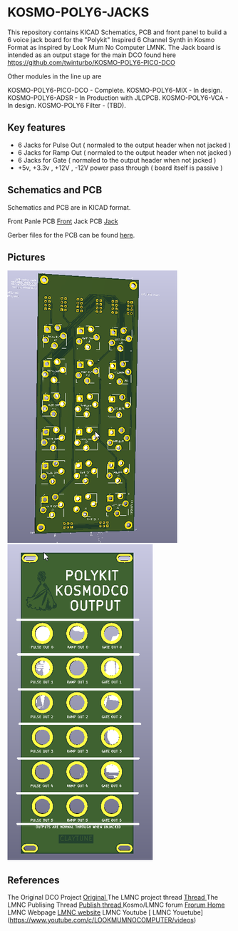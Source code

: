 # KOSMO-POLY6-JACKS

This repository contains KICAD Schematics, PCB and front panel to build a 6 voice jack board for the "Polykit" Inspired 6 Channel Synth in Kosmo Format as inspired by Look Mum No Computer LMNK. The Jack board is intended as an output stage for the main DCO found here https://github.com/twinturbo/KOSMO-POLY6-PICO-DCO

Other modules in the line up are

KOSMO-POLY6-PICO-DCO - Complete.
KOSMO-POLY6-MIX - In design.
KOSMO-POLY6-ADSR - In Production with JLCPCB.
KOSMO-POLY6-VCA - In design.
KOSMO-POLY6 Filter - (TBD).

## Key features

- 6 Jacks for Pulse Out ( normaled to the output header when not jacked )
- 6 Jacks for Ramp Out ( normaled to the output header when not jacked )
- 6 Jacks for Gate ( normaled to the output header when not jacked )
- +5v, +3.3v , +12V , -12V power pass through ( board itself is passive )

## Schematics and PCB
Schematics and PCB are in KICAD format.

Front Panle PCB [Front](https://github.com/twinturbo/KOSMO-POLY6-JACKS/tree/master/HARDWARE/FRONT-PANEL)
Jack PCB [Jack](https://github.com/twinturbo/KOSMO-POLY6-JACKS/tree/master/HARDWARE/JACK-BAORD)

Gerber files for the PCB can be found [here](HARDWARE\PCB-PRINTS).

## Pictures
![Kosmo DCO Jack PCB ](/Documentation/jack-pcb-V0.1.0.png)
![Kosmo DCO Jack Front Panle ](/Documentation/jack-fp-V0.1.0.png)


## References
The Original DCO Project [ Original ](https://github.com/polykit/pico-dco)
The LMNC project thread [ Thread ](https://lookmumnocomputer.discourse.group/t/kosmoing-the-polykit-dco/5878)
The LMNC Publising Thread [ Publish thread ](https://lookmumnocomputer.discourse.group/t/kosmo-poly6-releases/5962)
Kosmo/LMNC forum [ Frorum Home ](https://lookmumnocomputer.discourse.group/)
LMNC Webpage [ LMNC website](https://www.lookmumnocomputer.com/)
LMNC Youtube [ LMNC Youetube] (https://www.youtube.com/c/LOOKMUMNOCOMPUTER/videos)
